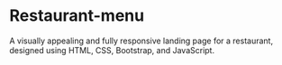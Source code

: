 # Restaurant-menu
A visually appealing and fully responsive landing page for a restaurant, designed using HTML, CSS, Bootstrap, and JavaScript.
